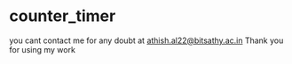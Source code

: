 # counter_timer
you cant contact me for any doubt at athish.al22@bitsathy.ac.in 
Thank you for using my work
